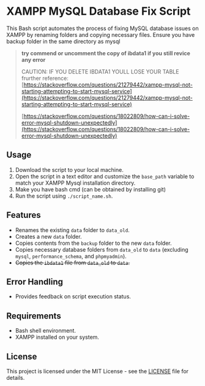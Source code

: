 # XAMPP MySQL Database Fix Script

This Bash script automates the process of fixing MySQL database issues on XAMPP by renaming folders and copying necessary files. Ensure you have backup folder in the same directory as mysql

> **try commend or uncomment the copy of ibdata1 if you still revice any error**
>
> CAUTION: IF YOU DELETE IBDATA1 YOULL LOSE YOUR TABLE
> frurther reference:
> [https://stackoverflow.com/questions/21279442/xampp-mysql-not-starting-attempting-to-start-mysql-service](https://stackoverflow.com/questions/21279442/xampp-mysql-not-starting-attempting-to-start-mysql-service)
>
> [https://stackoverflow.com/questions/18022809/how-can-i-solve-error-mysql-shutdown-unexpectedly](https://stackoverflow.com/questions/18022809/how-can-i-solve-error-mysql-shutdown-unexpectedly)

## Usage

1. Download the script to your local machine.
2. Open the script in a text editor and customize the `base_path` variable to match your XAMPP Mysql installation directory.
3. Make you have bash cmd (can be obtained by installing git)
4. Run the script using `./script_name.sh`.

## Features

- Renames the existing `data` folder to `data_old`.
- Creates a new `data` folder.
- Copies contents from the `backup` folder to the new `data` folder.
- Copies necessary database folders from `data_old` to `data` (excluding `mysql`, `performance_schema`, and `phpmyadmin`).
- ~~Copies the `ibdata1` file from `data_old` to `data`.~~

## Error Handling

- Provides feedback on script execution status.

## Requirements

- Bash shell environment.
- XAMPP installed on your system.

## License

This project is licensed under the MIT License - see the [LICENSE](LICENSE) file for details.
